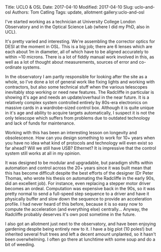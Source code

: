 Title: UCLO & OSL
Date: 2017-04-10
Modified: 2017-04-10
Slug: uclo-and-osl
Authors: Tom Catling
Tags: update, allotment
gallery:uclo-and-osl

I've started working as a technician at University College London Observatory and in the Optical Science Lab (where I did my PhD, also in UCL).

It's pretty varied and interesting. We're assembling the corrector optics for DESI at the moment in OSL. This is a big job; there are 6 lenses which are each about 1m in diameter, all of which have to be aligned accurately to within ~10 microns. There is a lot of fiddly manual work involved in this, as well as a lot of thought about measurements, sources of error and co-ordinate systems. 

In the observatory I am partly responsible for looking after the site as a whole, so I've done a lot of general work like fixing lights and working with contractors, but also some technical stuff when the various telescopes inevitably stop working or need new features. The Radcliffe in particular is showing it's age and needs an update/overhaul in the near future. It is a relatively complex system controlled entirely by 80s-era electronics on massive cards in a wardrobe-sized control box. Although it is quite unique in it's age and ability to acquire targets automatically, I suspect it is not the only telescope which suffers from problems due to outdated technology and lack of funds for maintenance.  

Working with this has been an interesting lesson on longevity and obsolescence. How can you design something to work for 10+ years when you have no idea what kind of protocols and technology will even exist so far ahead? Will we still have USB? Ethernet? It is impressive that the control system still works at all in my opinion.

It was designed to be modular and upgradable, but paradigm shifts within automation and control across the 20+ years since it was built mean that this has become difficult despite the best efforts of the designer (Dr Peter Thomas, who wrote his thesis on automating the Radcliffe in the early 90s, did an excellent job). For instance, even replacing a stepper motor driver becomes an ordeal. Computation was expensive back in the 90s, so it was pretty normal to send a full-speed step sequence to a driver and have it physically buffer and slow down the sequence to provide an acceleration profile. I had never heard of this before, because it is so easy now to compute the acceleration (and everything else) centrally...  Anyway, the Radcliffe probably deserves it's own post sometime in the future. 

I also got an allotment just next to the observatory, and have been enjoying gardening despite being entirely new to it. I have a big plot (10 poles!) but inherited several fruit trees and left a decent amount unplanted, so it hasn't been overwhelming. I often go there at lunchtime with some soup and do a bit of weeding. 